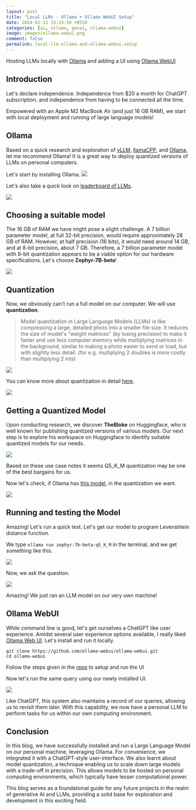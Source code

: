 ```yaml
---
layout: post
title: "Local LLMs - Ollama + Ollama WebUI Setup"
date: 2024-01-12 15:23:58 +0530
categories: [ai, ollama, genai, ollama-webui]
image: images/ollama-webui.png
comment: false
permalink: local-llm-ollama-and-ollama-webui-setup
---
```


Hosting LLMs locally with [Ollama](https://ollama.ai) and adding a UI using [Ollama WebUI](https://github.com/ollama-webui/ollama-webui)

## Introduction

Let's declare independence. Independence from $20 a month for ChatGPT subscription. and independence from having to be connected all the time.

Empowered with an Apple M2 MacBook Air (and just 16 GB RAM), we start with local deployment and running of large language models!

## Ollama

Based on a quick research and exploration of [vLLM](https://docs.vllm.ai), [llamaCPP](https://github.com/ggerganov/llama.cpp), and [Ollama](https://ollama.ai/), let me recommend Ollama! It is a great way to deploy quantized versions of LLMs on personal computers.

Let's start by installing Ollama.
![](/images/install-ollama.png)

Let's also take a quick look on [leaderboard of LLMs](https://huggingface.co/spaces/lmsys/chatbot-arena-leaderboard).

![](/images/llm-leaderboard.png)

## Choosing a suitable model

The 16 GB of RAM we have might pose a slight challenge. A 7 billion parameter model, at full 32-bit precision, would require approximately 28 GB of RAM. However, at half precision (16 bits), it would need around 14 GB, and at 8-bit precision, about 7 GB. Therefore, a 7 billion parameter model with 8-bit quantization appears to be a viable option for our hardware specifications. Let's choose **Zephyr-7B-beta**!

![](/images/llm-leaderboards-zephyr.png)

## Quantization

Now, we obviously can't run a full model on our computer. We will use **quantization**.

> Model quantization in Large Language Models (LLMs) is like compressing a large, detailed photo into a smaller file size. It reduces the size of model's "weight matrices" (by losing precision) to make it faster and use less computer memory while multiplying matrices in the background, similar to making a photo easier to send or load, but with slightly less detail. (for e.g. multiplying 2 doubles is more costly than multiplying 2 ints)

![](/images/quantization-1.png)

You can know more about quantization in detail [here](https://huggingface.co/docs/optimum/concept_guides/quantization).

![](/images/quantization-2.png)

## Getting a Quantized Model

Upon conducting research, we discover **TheBloke** on Huggingface, who is well known for publishing quantized versions of various models. Our next step is to explore his workspace on Huggingface to identify suitable quantized models for our needs.

![](/images/quantized-zephyr-models.png)

Based on these use case notes it seems Q5_K_M quantization may be one of the best bargains for us.

Now let's check, if Ollama has [this model](https://ollama.ai/library/zephyr/tags), in the quantization we want.

![](/images/ollama-zephyr-tags.png)

## Running and testing the Model

Amazing! Let's run a quick test. Let's get our model to program Levenshtein distance function.

We type `ollama run zephyr:7b-beta-q5_K_M` in the terminal, and we get something like this.

![](/images/ollama-run-model.png)

Now, we ask the question.

![](/images/ollama-query-model.png)

Amazing! We just ran an LLM model on our very own machine!

## Ollama WebUI

While command line is good, let's get ourselves a ChatGPT like user experience. Amidst several user experience options available, I really liked [Ollama Web UI](https://github.com/ollama-webui/ollama-webui). Let's install and run it locally.

```
git clone https://github.com/ollama-webui/ollama-webui.git
cd ollama-webui
```

Follow the steps given in the [repo](https://github.com/ollama-webui/ollama-webui.git) to setup and run the UI

Now let's run the same query using our newly installed UI.

![](/images/ollama-webui.png)

Like ChatGPT, this system also maintains a record of our queries, allowing us to revisit them later. With this capability, we now have a personal LLM to perform tasks for us within our own computing environment.

## Conclusion

In this blog, we have successfully installed and run a Large Language Model on our personal machine, leveraging Ollama. For convenience, we integrated it with a ChatGPT-style user-interface. We also learnt about model quantization, a technique enabling us to scale down large models with a trade-off in precision. This allows models to be hosted on personal computing environments, which typically have lesser computational power.

This blog serves as a foundational guide for any future projects in the realm of generative AI and LLMs, providing a solid base for exploration and development in this exciting field.
